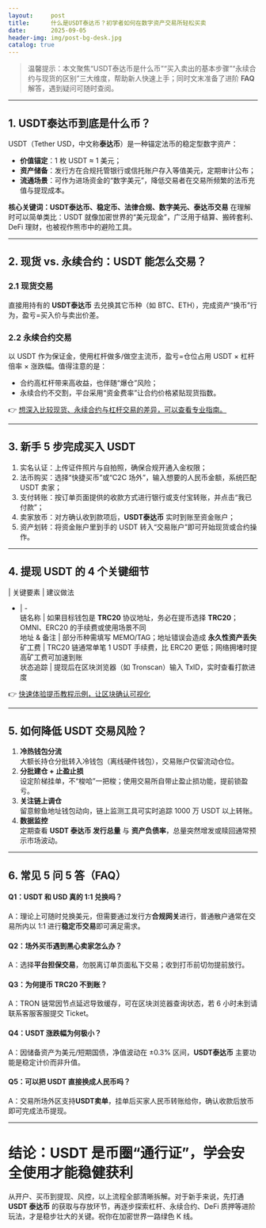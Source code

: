 ```yaml
---
layout:     post
title:      什么是USDT泰达币？初学者如何在数字资产交易所轻松买卖
date:       2025-09-05
header-img: img/post-bg-desk.jpg
catalog: true
---
```


> 温馨提示：本文聚焦“USDT泰达币是什么币”“买入卖出的基本步骤”“永续合约与现货的区别”三大维度，帮助新人快速上手；同时文末准备了进阶 **FAQ** 解答，遇到疑问可随时查阅。

---

## 1. USDT泰达币到底是什么币？

USDT（Tether USD，中文称**泰达币**）是一种锚定法币的稳定型数字资产：  
- **价值锚定**：1 枚 USDT ≈ 1 美元；  
- **资产储备**：发行方在合规托管银行或信托账户存入等值美元，定期审计公布；  
- **流通场景**：可作为进场资金的“数字美元”，降低交易者在交易所频繁的法币充值与提现成本。

**核心关键词：USDT泰达币、稳定币、法律合规、数字美元、泰达币交易** 在理解时可以简单类比：USDT 就像加密世界的“美元现金”，广泛用于结算、搬砖套利、DeFi 理财，也被视作熊市中的避险工具。

---

## 2. 现货 vs. 永续合约：USDT 能怎么交易？

### 2.1 现货交易  
直接用持有的 **USDT泰达币** 去兑换其它币种（如 BTC、ETH），完成资产“换币”行为，盈亏=买入价与卖出价差。

### 2.2 永续合约交易  
以 USDT 作为保证金，使用杠杆做多/做空主流币，盈亏=仓位占用 USDT × 杠杆倍率 × 涨跌幅。值得注意的是：  
- 合约高杠杆带来高收益，也伴随“爆仓”风险；  
- 永续合约不交割，平台采用“资金费率”让合约价格紧贴现货指数。  

👉 [想深入比较现货、永续合约与杠杆交易的差异，可以查看专业指南。](https://okxdog.com/)

---

## 3. 新手 5 步完成买入 USDT

1. 实名认证：上传证件照片与自拍照，确保合规开通入金权限；  
2. 法币购买：选择“快捷买币”或“C2C 场外”，输入想要的人民币金额，系统匹配 USDT 卖家；  
3. 支付转账：按订单页面提供的收款方式进行银行或支付宝转账，并点击“我已付款”；  
4. 卖家放币：对方确认收到款项后，**USDT泰达币** 实时到账至资金账户；  
5. 资产划转：将资金账户里到手的 USDT 转入“交易账户”即可开始现货或合约操作。

---

## 4. 提现 USDT 的 4 个关键细节

| 关键要素 | 建议做法  
- | -  
链名称 | 如果目标钱包是 **TRC20** 协议地址，务必在提币选择 **TRC20**；OMNI、ERC20 的手续费或使用场景不同  
地址 & 备注 | 部分币种需填写 MEMO/TAG；地址错误会造成 **永久性资产丢失**  
矿工费 | TRC20 链通常单笔 1 USDT 手续费，比 ERC20 更低；网络拥堵时提高矿工费可加速到账  
状态追踪 | 提现后在区块浏览器（如 Tronscan）输入 TxID，实时查看打款进度

👉 [快速体验提币教程示例，让区块确认可视化](https://okxdog.com/)

---

## 5. 如何降低 USDT 交易风险？

1. **冷热钱包分流**  
   大额长持仓分批转入冷钱包（离线硬件钱包），交易账户仅留流动仓位。  
2. **分批建仓 + 止盈止损**  
   设定阶梯挂单，不“梭哈”一把梭；使用交易所自带止盈止损功能，提前锁盈亏。  
3. **关注链上调仓**  
   留意鲸鱼地址钱包动向，链上监测工具可实时追踪 1000 万 USDT 以上转账。  
4. **数据监控**  
   定期查看 **USDT 泰达币 发行总量** 与 **资产负债率**，总量突然增发或赎回通常预示市场波动。

---

## 6. 常见 5 问 5 答（FAQ）

#### Q1：USDT 和 USD 真的 1:1 兑换吗？  
A：理论上可随时兑换美元，但需要通过发行方**合规网关**进行，普通散户通常在交易所内以 1:1 进行**稳定币交易**即可满足需求。

#### Q2：场外买币遇到黑心卖家怎么办？  
A：选择**平台担保交易**，勿脱离订单页面私下交易；收到打币前切勿提前放行。

#### Q3：为何提币 TRC20 不到账？  
A：TRON 链常因节点延迟导致缓存，可在区块浏览器查询状态，若 6 小时未到请联系客服客服提交 Ticket。

#### Q4：USDT 涨跌幅为何极小？  
A：因储备资产为美元/短期国债，净值波动在 ±0.3% 区间，**USDT泰达币** 主要功能是稳定计价而非升值。

#### Q5：可以把 USDT 直接换成人民币吗？  
A：交易所场外区支持**USDT卖单**，挂单后买家人民币转账给你，确认收款后放币即可完成法币提现。

---

# 结论：USDT 是币圈“通行证”，学会安全使用才能稳健获利  
从开户、买币到提现、风控，以上流程全部清晰拆解。对于新手来说，先打通**USDT 泰达币** 的获取与存放环节，再逐步探索杠杆、永续合约、DeFi 质押等进阶玩法，才是稳步壮大的关键。祝你在加密世界一路绿色 K 线。